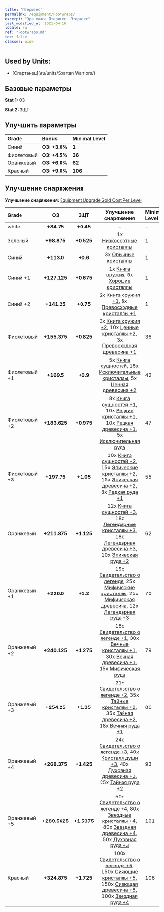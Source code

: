 ```yaml
---
title: "Птерюгес"
permalink: /equipment/Footwraps/
excerpt: "Эра хаоса Птерюгес. Птерюгес"
last_modified_at: 2021-04-16
locale: ru
ref: "Footwraps.md"
toc: false
classes: wide
---
```


## Used by Units:

* [Спартанец](/ru/units/Spartan Warriors/) 


## Базовые параметры
 **Stat 1:** ОЗ

 **Stat 2:** ЗЩТ

## Улучшить параметры

  |     Grade    |   Bonus | Minimal Level | 
  |:-------------|:--------|:--------------| 
  | Синий | **ОЗ: +3.0%** | **1** | 
  | Фиолетовый | **ОЗ: +4.5%** | **36** | 
  | Оранжевый | **ОЗ: +6.0%** | **62** | 
  | Красный | **ОЗ: +9.0%** | **106** | 


## Улучшение снаряжения
 **Улучшение снаряжения:** [Equipment Upgrade Gold Cost Per Level](/equipment/EquipmentUpgradeCostPerLevel/) 

  |          Grade      | ОЗ | ЗЩТ | Улучшение снаряжения | Minimal Level |
  |:--------------------|:---------:|:---------:|:----------------:|:--------------|
  | white | **+84.75** | **+0.45** | - | - |
  | Зеленый | **+98.875** | **+0.525** | 1x [Низкосортные кристаллы](/ru/Items/mat_5/) | 1 |
  | Синий | **+113.0** | **+0.6** | 3x [Обычные кристаллы](/ru/Items/mat_11/) | 1 |
  | Синий +1 | **+127.125** | **+0.675** | 1x [Книга оружия](/ru/Items/mat_18/), 5x [Хорошие кристаллы](/ru/Items/mat_17/) | 1 |
  | Синий +2 | **+141.25** | **+0.75** | 2x [Книга оружия +1](/ru/Items/mat_25/), 8x [Превосходные кристаллы +1](/ru/Items/mat_24/) | 1 |
  | Фиолетовый | **+155.375** | **+0.825** | 3x [Книга оружия +2](/ru/Items/mat_32/), 10x [Ценные кристаллы +2](/ru/Items/mat_31/), 3x [Превосходная древесина +1](/ru/Items/mat_20/) | 36 |
  | Фиолетовый +1 | **+169.5** | **+0.9** | 5x [Книга сущностей](/ru/Items/mat_39/), 15x [Исключительные кристаллы](/ru/Items/mat_38/), 5x [Ценная древесина +2](/ru/Items/mat_27/) | 42 |
  | Фиолетовый +2 | **+183.625** | **+0.975** | 8x [Книга сущностей +1](/ru/Items/mat_46/), 10x [Редкие кристаллы +1](/ru/Items/mat_45/), 10x [Редкая древесина +1](/ru/Items/mat_41/), 5x [Исключительная руда](/ru/Items/mat_33/) | 47 |
  | Фиолетовый +3 | **+197.75** | **+1.05** | 10x [Книга сущностей +2](/ru/Items/mat_53/), 15x [Эпические кристаллы +2](/ru/Items/mat_52/), 15x [Эпическая древесина +2](/ru/Items/mat_48/), 8x [Редкая руда +1](/ru/Items/mat_40/) | 55 |
  | Оранжевый | **+211.875** | **+1.125** | 12x [Книга сущностей +3](/ru/Items/mat_60/), 18x [Легендарные кристаллы +3](/ru/Items/mat_59/), 18x [Легендарная древесина +3](/ru/Items/mat_55/), 10x [Эпическая руда +2](/ru/Items/mat_47/) | 62 |
  | Оранжевый +1 | **+226.0** | **+1.2** | 15x [Свидетельство о легенде](/ru/Items/mat_67/), 25x [Мифические кристаллы](/ru/Items/mat_66/), 25x [Мифическая древесина](/ru/Items/mat_62/), 12x [Легендарная руда +3](/ru/Items/mat_54/) | 70 |
  | Оранжевый +2 | **+240.125** | **+1.275** | 18x [Свидетельство о легенде +1](/ru/Items/mat_74/), 30x [Вечные кристаллы +1](/ru/Items/mat_73/), 30x [Вечная древесина +1](/ru/Items/mat_69/), 15x [Мифическая руда](/ru/Items/mat_61/) | 79 |
  | Оранжевый +3 | **+254.25** | **+1.35** | 21x [Свидетельство о легенде +2](/ru/Items/mat_81/), 35x [Тайные кристаллы +2](/ru/Items/mat_80/), 35x [Тайная древесина +2](/ru/Items/mat_76/), 18x [Вечная руда +1](/ru/Items/mat_68/) | 86 |
  | Оранжевый +4 | **+268.375** | **+1.425** | 24x [Свидетельство о легенде +3](/ru/Items/mat_88/), 40x [Кристалл души +3](/ru/Items/mat_87/), 40x [Духовная древесина +3](/ru/Items/mat_83/), 25x [Тайная руда +2](/ru/Items/mat_75/) | 93 |
  | Оранжевый +5 | **+289.5625** | **+1.5375** | 50x [Свидетельство о легенде +4](/ru/Items/mat_95/), 80x [Звездные кристаллы +4](/ru/Items/mat_94/), 80x [Звездная древесина +4](/ru/Items/mat_90/), 50x [Духовная руда +3](/ru/Items/mat_82/) | 101 |
  | Красный | **+324.875** | **+1.725** | 100x [Свидетельство о легенде +5](/ru/Items/mat_102/), 150x [Сияющие кристаллы +5](/ru/Items/mat_101/), 150x [Сияющая древесина +5](/ru/Items/mat_97/), 100x [Звездная руда +4](/ru/Items/mat_89/) | 106 |

